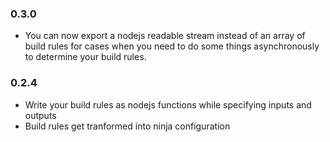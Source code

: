 ### 0.3.0

+ You can now export a nodejs readable stream instead of an array of
  build rules for cases when you need to do some things asynchronously
  to determine your build rules.

### 0.2.4

+ Write your build rules as nodejs functions while specifying inputs and
  outputs
+ Build rules get tranformed into ninja configuration
